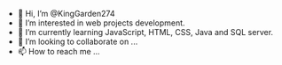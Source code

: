 - 👋 Hi, I’m @KingGarden274
- 👀 I’m interested in web projects development.
- 🌱 I’m currently learning JavaScript, HTML, CSS, Java and SQL server.
- 💞️ I’m looking to collaborate on ...
- 📫 How to reach me ...

<!---
KingGarden274/KingGarden274 is a ✨ special ✨ repository because its `README.md` (this file) appears on your GitHub profile.
You can click the Preview link to take a look at your changes.
--->
